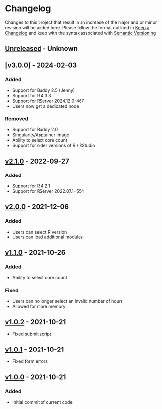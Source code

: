 # Changelog
Changes to this project that result in an increase of the major and or minor revision will be added here. Please follow the format outlined in [Keep a Changelog](http://keepachangelog.com/en/1.0.0/) and keep with the syntax associated with [Semantic Versioning](https://semver.org/)

## [Unreleased] - Unknown

## [v3.0.0] - 2024-02-03
### Added
- Support for Buddy 2.5 (Jenny)
- Support for R 4.3.3
- Support for RServer 2024.12.0-467
- Users now get a dedicated node

### Removed
- Support for Buddy 2.0
- Singularity/Apptainer Image
- Ability to select core count
- Support for older versions of R / RStudio

## [v2.1.0] - 2022-09-27
### Added
- Support for R 4.2.1
- Support for RServer 2022.07.1+554

## [v2.0.0] - 2021-12-06
### Added
- Users can select R version
- Users can load additional modules

## [v1.1.0] - 2021-10-26
### Added
- Ability to select core count
### Fixed
- Users can no longer select an invalid number of hours
- Allowed for more memory

## [v1.0.2] - 2021-10-21
- Fixed submit script

## [v1.0.1] - 2021-10-21
- Fixed form errors

## [v1.0.0] - 2021-10-21
### Added
- Initial commit of current code

[Unreleased]: https://github.com/UCO-HPC/buddy_rstudio/compare/v2.1.0...devel
[v2.1.0]: https://github.com/UCO-HPC/buddy_rstudio/compare/v2.0.0...v2.1.0
[v2.0.0]: https://github.com/UCO-HPC/buddy_rstudio/compare/v1.1.0...v2.0.0
[v1.1.0]: https://github.com/UCO-HPC/buddy_rstudio/compare/v1.0.2...v1.1.0
[v1.0.2]: https://github.com/UCO-HPC/buddy_rstudio/compare/v1.0.1...v1.0.2
[v1.0.1]: https://github.com/UCO-HPC/buddy_rstudio/compare/v1.0.0...v1.0.1
[v1.0.0]: https://github.com/UCO-HPC/buddy_rstudio/releases/tag/v1.0.0

